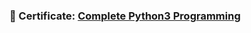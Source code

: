 ### 🚩 Certificate: [Complete Python3 Programming](https://www.borntodev.com/certificate_online/98b3ede000de166caa3db1ac6baabb82/)
